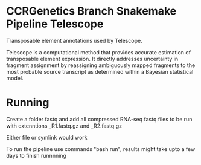 # CCRGenetics Branch Snakemake Pipeline Telescope

Transposable element annotations used by Telescope.

Telescope is a computational method that provides accurate estimation of transposable element expression. 
It directly addresses uncertainty in fragment assignment by reassigning ambiguously mapped fragments to 
the most probable source transcript as determined within a Bayesian statistical model.


# Running 

Create a folder fastq and add all compressed RNA-seq fastq files to be run with extenntions _R1.fastq.gz and _R2.fastq.gz 

Either file or symlink would work 

To run the pipeline use commands "bash run", results might take upto a few days to finish runnnning 
